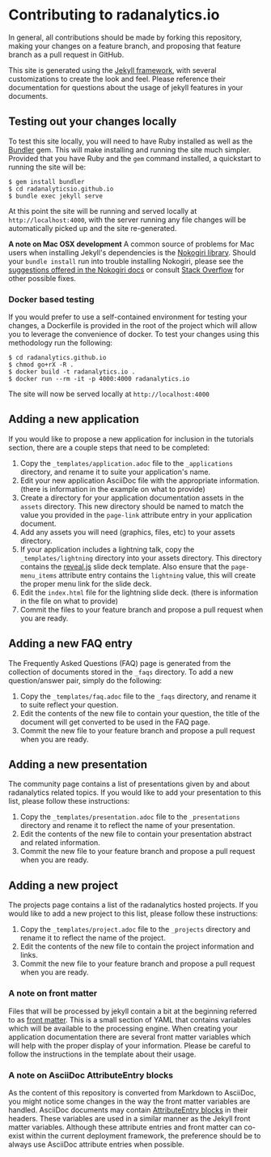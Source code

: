 # Contributing to radanalytics.io

In general, all contributions should be made by forking this repository,
making your changes on a feature branch, and proposing that feature branch
as a pull request in GitHub.

This site is generated using the [Jekyll framework](https://jekyllrb.com),
with several customizations to create the look and feel. Please reference
their documentation for questions about the usage of jekyll features in your
documents.

## Testing out your changes locally

To test this site locally, you will need to have Ruby installed as well as the
[Bundler](https://bundler.io) gem. This will make installing and
running the site much simpler. Provided that you have Ruby and the `gem`
command installed, a quickstart to running the site will be:

```
$ gem install bundler
$ cd radanalyticsio.github.io
$ bundle exec jekyll serve
```

At this point the site will be running and served locally at
`http://localhost:4000`, with the server running any file changes will be
automatically picked up and the site re-generated.

**A note on Mac OSX development**
A common source of problems for Mac users when installing Jekyll's
dependencies is the [Nokogiri library](http://www.nokogiri.org). Should your
`bundle install` run into trouble installing Nokogiri, please see the
[suggestions offered in the Nokogiri docs](http://www.nokogiri.org/tutorials/installing_nokogiri.html#mac_os_x)
or consult [Stack Overflow](https://stackoverflow.com) for other possible
fixes.

### Docker based testing

If you would prefer to use a self-contained environment for testing your
changes, a Dockerfile is provided in the root of the project which will
allow you to leverage the convenience of docker. To test your changes using
this methodology run the following:

```
$ cd radanalytics.github.io
$ chmod go+rX -R .
$ docker build -t radanalytics.io .
$ docker run --rm -it -p 4000:4000 radanalytics.io
```

The site will now be served locally at `http://localhost:4000`

## Adding a new application

If you would like to propose a new application for inclusion in the tutorials
section, there are a couple steps that need to be completed:

1. Copy the `_templates/application.adoc` file to the `_applications`
   directory, and rename it to suite your application's name.
2. Edit your new application AsciiDoc file with the appropriate information.
   (there is information in the example on what to provide)
3. Create a directory for your application documentation assets in the
   `assets` directory. This new directory should be named to match the value
   you provided in the `page-link` attribute entry in your application
   document.
4. Add any assets you will need (graphics, files, etc) to your assets
   directory.
5. If your application includes a lightning talk, copy the
   `_templates/lightning` directory into your assets directory. This
   directory contains the [reveal.js](https://github.com/hakimel/reveal.js)
   slide deck template. Also ensure that the `page-menu_items` attribute entry
   contains the `lightning` value, this will create the proper menu link for
   the slide deck.
6. Edit the `index.html` file for the lightning slide deck. (there is
   information in the file on what to provide)
7. Commit the files to your feature branch and propose a pull request when
   you are ready.

## Adding a new FAQ entry

The Frequently Asked Questions (FAQ) page is generated from the collection of
documents stored in the `_faqs` directory. To add a new question/answer pair,
simply do the following:

1. Copy the `_templates/faq.adoc` file to the `_faqs` directory, and
   rename it to suite reflect your question.
1. Edit the contents of the new file to contain your question, the title of
   the document will get converted to be used in the FAQ page.
1. Commit the new file to your feature branch and propose a pull request when
   you are ready.

## Adding a new presentation

The community page contains a list of presentations given by and about
radanalytics related topics. If you would like to add your presentation to
this list, please follow these instructions:

1. Copy the `_templates/presentation.adoc` file to the
   `_presentations` directory and rename it to reflect the name of your
   presentation.
1. Edit the contents of the new file to contain your presentation abstract
   and related information.
1. Commit the new file to your feature branch and propose a pull request
   when you are ready.

## Adding a new project

The projects page contains a list of the radanalytics hosted projects. If
you would like to add a new project to this list, please follow these
instructions:

1. Copy the `_templates/project.adoc` file to the
   `_projects` directory and rename it to reflect the name of the project.
1. Edit the contents of the new file to contain the project information and
   links.
1. Commit the new file to your feature branch and propose a pull request
   when you are ready.

### A note on front matter

Files that will be processed by jekyll contain a bit at the beginning referred
to as [front matter](https://jekyllrb.com/docs/frontmatter/). This is a small
section of YAML that contains variables which will be available to the
processing engine. When creating your application documentation there are
several front matter variables which will help with the proper display of
your information. Please be careful to follow the instructions in the template
about their usage.

### A note on AsciiDoc AttributeEntry blocks

As the content of this repository is converted from Markdown to AsciiDoc, you
might notice some changes in the way the front matter variables are handled.
AsciiDoc documents may contain [AttributeEntry blocks](http://asciidoc.org/asciidoc.css-embedded.html#X18)
in their headers. These variables are used in a similar manner as the Jekyll
front matter variables. Although these attribute entries and front matter can
co-exist within the current deployment framework, the preference should be to
always use AsciiDoc attribute entries when possible.
